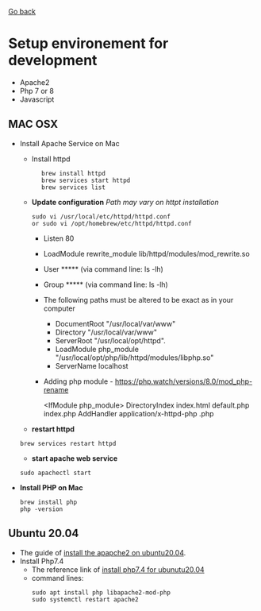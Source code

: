 [Go back](https://georgeeliotarchive.github.io/)
# Setup environement for development
-   Apache2
-   Php 7 or 8
-   Javascript


## MAC OSX 
- Install Apache Service on Mac
    -   Install httpd
    ````
          brew install httpd
          brew services start httpd
          brew services list
    ````
    

    -   **Update configuration**  _Path may vary on httpt installation_
    
        ```
        sudo vi /usr/local/etc/httpd/httpd.conf
        or sudo vi /opt/homebrew/etc/httpd/httpd.conf
        ```      
        -   Listen 80
        -   LoadModule rewrite_module lib/httpd/modules/mod_rewrite.so
        -   User ***** (via command line: ls -lh)
        -   Group ***** (via command line: ls -lh)
        
        -   The following paths must be altered to be exact as in your computer
            -   DocumentRoot "/usr/local/var/www"  
            -   Directory "/usr/local/var/www"  
            -   ServerRoot "/usr/local/opt/httpd". 
            -   LoadModule php_module "/usr/local/opt/php/lib/httpd/modules/libphp.so"
            -   ServerName localhost

        -   Adding php module - https://php.watch/versions/8.0/mod_php-rename    
        
            <IfModule php_module\> 
            DirectoryIndex index.html default.php index.php 
            AddHandler application/x-httpd-php .php
            </IfModule>
            

    -  **restart httpd**
    ```
    brew services restart httpd     
    ```
    -  **start apache web service**
    ```
    sudo apachectl start 
    ```

-   **Install PHP on Mac**
    ```
    brew install php
    php -version
    ```

## Ubuntu 20.04
-   The guide of [install the apapche2 on ubuntu20.04](https://www.digitalocean.com/community/tutorials/how-to-install-the-apache-web-server-on-ubuntu-20-04).
-   Install Php7.4
    -   The reference link of [install php7.4 for ubunutu20.04](https://linuxize.com/post/how-to-install-php-on-ubuntu-20-04/)
    -   command lines:
        ``` 
        sudo apt install php libapache2-mod-php
        sudo systemctl restart apache2 
        ```
        
  
